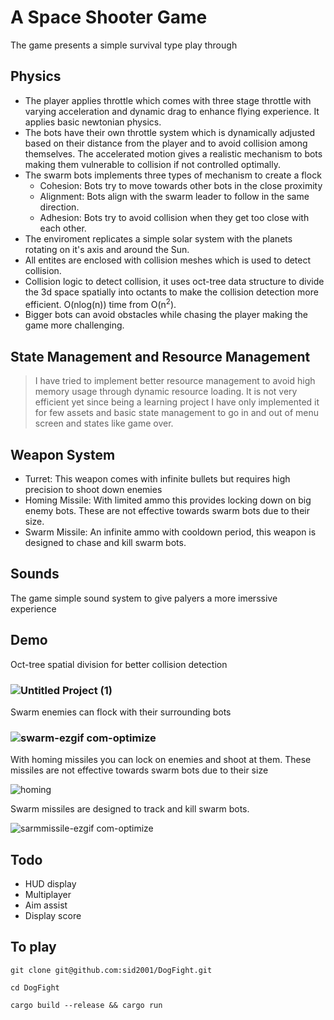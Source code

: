 # A Space Shooter Game

The game presents a simple survival type play through

## Physics 
 - The player applies throttle which comes with three stage throttle with varying acceleration and dynamic drag to enhance flying experience. It applies basic newtonian physics.
 - The bots have their own throttle system which is dynamically adjusted based on their distance from the player and to avoid collision among themselves. The accelerated motion gives a realistic mechanism to bots making them vulnerable to collision if not controlled optimally.
 - The swarm bots implements three types of mechanism to create a flock
     * Cohesion: Bots try to move towards other bots in the close proximity
     * Alignment: Bots align with the swarm leader to follow in the same direction.
     * Adhesion: Bots try to avoid collision when they get too close with each other.
 - The enviroment replicates a simple solar system with the planets rotating on it's axis and around the Sun.
 - All entites are enclosed with collision meshes which is used to detect collision.
 - Collision logic to detect collision, it uses oct-tree data structure to divide the 3d space spatially into octants to make the collision detection more efficient. O(nlog(n)) time from O(n<sup>2</sup>).
 - Bigger bots can avoid obstacles while chasing the player making the game more challenging.

## State Management and Resource Management
> I have tried to implement better resource management to avoid high memory usage through dynamic resource loading. It is not very efficient yet since being a learning project I have only implemented it for few assets and basic state management to go in and out of menu screen and states like game over.

## Weapon System
 - Turret: This weapon comes with infinite bullets but requires high precision to shoot down enemies
 - Homing Missile: With limited ammo this provides locking down on big enemy bots. These are not effective towards swarm bots due to their size.
 - Swarm Missile: An infinite ammo with cooldown period, this weapon is designed to chase and kill swarm bots.

## Sounds
The game simple sound system to give palyers a more imerssive experience

## Demo

Oct-tree spatial division for better collision detection

### ![Untitled Project (1)](https://github.com/user-attachments/assets/44277456-6402-430a-a24c-ed396946a35b)

Swarm enemies can flock with their surrounding bots

### ![swarm-ezgif com-optimize](https://github.com/user-attachments/assets/f51d2186-2d05-4c4b-832f-48261fbdb49b)

With homing missiles you can lock on enemies and shoot at them. These missiles are not effective towards swarm bots due to their size


![homing](https://github.com/user-attachments/assets/e2009314-e400-426d-8606-6ba96e3e4cb7)


Swarm missiles are designed to track and kill swarm bots. 

![sarmmissile-ezgif com-optimize](https://github.com/user-attachments/assets/05c69d5c-a85e-42b7-abe1-bb1effaf15d4)

## Todo
 - HUD display
 - Multiplayer
 - Aim assist
 - Display score

## To play
```
git clone git@github.com:sid2001/DogFight.git

cd DogFight

cargo build --release && cargo run
